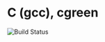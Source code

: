 # C (gcc), cgreen

![Build Status](https://travis-ci.org/cyber-dojo-languages/gcc-cgreen.svg?branch=master)

